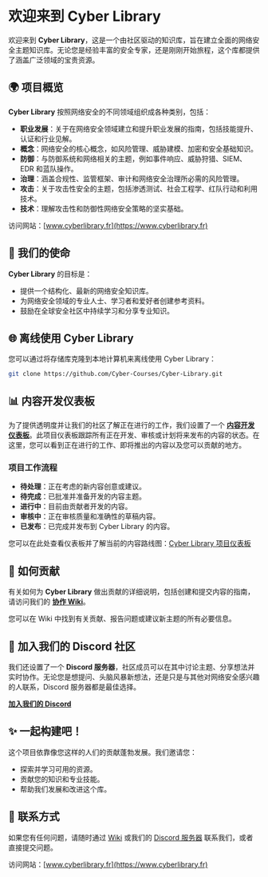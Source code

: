 # 欢迎来到 Cyber Library

欢迎来到 **Cyber Library**，这是一个由社区驱动的知识库，旨在建立全面的网络安全主题知识库。无论您是经验丰富的安全专家，还是刚刚开始旅程，这个库都提供了涵盖广泛领域的宝贵资源。

## 🌍 项目概览

**Cyber Library** 按照网络安全的不同领域组织成各种类别，包括：

- **职业发展**：关于在网络安全领域建立和提升职业发展的指南，包括技能提升、认证和行业见解。
- **概念**：网络安全的核心概念，如风险管理、威胁建模、加密和安全基础知识。
- **防御**：与防御系统和网络相关的主题，例如事件响应、威胁狩猎、SIEM、EDR 和蓝队操作。
- **治理**：涵盖合规性、监管框架、审计和网络安全治理所必需的风险管理。
- **攻击**：关于攻击性安全的主题，包括渗透测试、社会工程学、红队行动和利用技术。
- **技术**：理解攻击性和防御性网络安全策略的坚实基础。

访问网站：[www.cyberlibrary.fr](https://www.cyberlibrary.fr)

## 🎯 我们的使命

**Cyber Library** 的目标是：
- 提供一个结构化、最新的网络安全知识库。
- 为网络安全领域的专业人士、学习者和爱好者创建参考资料。
- 鼓励在全球安全社区中持续学习和分享专业知识。

## 🌐 离线使用 Cyber Library

您可以通过将存储库克隆到本地计算机来离线使用 Cyber Library：

```bash
git clone https://github.com/Cyber-Courses/Cyber-Library.git
```

## 📊 内容开发仪表板

为了提供透明度并让我们的社区了解正在进行的工作，我们设置了一个 **[内容开发仪表板](https://github.com/orgs/Cyber-Courses/projects/1)**。此项目仪表板跟踪所有正在开发、审核或计划将来发布的内容的状态。在这里，您可以看到正在进行的工作、即将推出的内容以及您可以贡献的地方。

### 项目工作流程

- **待处理**：正在考虑的新内容创意或建议。
- **待完成**：已批准并准备开发的内容主题。
- **进行中**：目前由贡献者开发的内容。
- **审核中**：正在审核质量和准确性的草稿内容。
- **已发布**：已完成并发布到 Cyber Library 的内容。

您可以在此处查看仪表板并了解当前的内容路线图：[Cyber Library 项目仪表板](https://github.com/orgs/Cyber-Courses/projects/1)

## 📄 如何贡献

有关如何为 **Cyber Library** 做出贡献的详细说明，包括创建和提交内容的指南，请访问我们的 **[协作 Wiki](https://github.com/Cyber-Courses/Cyber-Library/wiki)**。

您可以在 Wiki 中找到有关贡献、报告问题或建议新主题的所有必要信息。

## 💬 加入我们的 Discord 社区

我们还设置了一个 **Discord 服务器**，社区成员可以在其中讨论主题、分享想法并实时协作。无论您是想提问、头脑风暴新想法，还是只是与其他对网络安全感兴趣的人联系，Discord 服务器都是最佳选择。

**[加入我们的 Discord](https://discord.gg/a9XwRKxdHf)**

## ✨ 一起构建吧！

这个项目依靠像您这样的人们的贡献蓬勃发展。我们邀请您：
- 探索并学习可用的资源。
- 贡献您的知识和专业技能。
- 帮助我们发展和改进这个库。

## 📧 联系方式

如果您有任何问题，请随时通过 [Wiki](https://github.com/Cyber-Courses/Cyber-Library/wiki) 或我们的 [Discord 服务器](https://discord.gg/a9XwRKxdHf) 联系我们，或者直接提交问题。

访问网站：[www.cyberlibrary.fr](https://www.cyberlibrary.fr)
